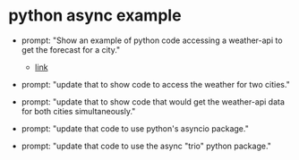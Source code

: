 # python async example

- prompt: "Show an example of python code accessing a weather-api to get the forecast for a city."

    - [link](http://localhost:3001/code_python_weather.html)

- prompt: "update that to show code to access the weather for two cities."

- prompt: "update that to show code that would get the weather-api data for both cities simultaneously."

- prompt: "update that code to use python's asyncio package."

- prompt: "update that code to use the async "trio" python package."